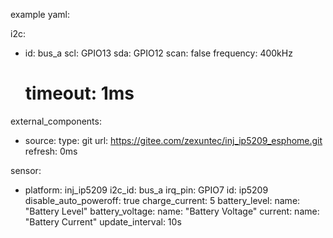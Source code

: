 example yaml:

i2c:
  - id: bus_a
    scl: GPIO13
    sda: GPIO12
    scan: false
    frequency: 400kHz
    # timeout: 1ms

external_components:
  - source:
      type: git
      url: https://gitee.com/zexuntec/inj_ip5209_esphome.git
    refresh: 0ms

sensor:
  - platform: inj_ip5209
    i2c_id: bus_a
    irq_pin: GPIO7
    id: ip5209
    disable_auto_poweroff: true
    charge_current: 5
    battery_level:
      name: "Battery Level"
    battery_voltage:
      name: "Battery Voltage"
    current:
      name: "Battery Current"
    update_interval: 10s